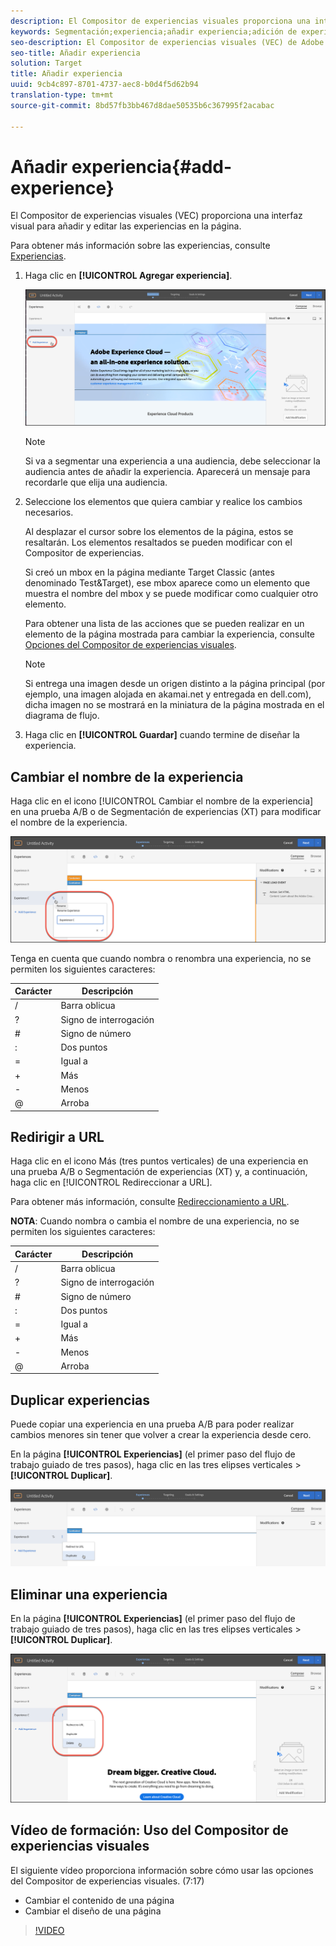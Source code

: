 ```yaml
---
description: El Compositor de experiencias visuales proporciona una interfaz visual para editar las experiencias en la página.
keywords: Segmentación;experiencia;añadir experiencia;adición de experiencia
seo-description: El Compositor de experiencias visuales (VEC) de Adobe Target proporciona una interfaz visual para editar las experiencias en la página.
seo-title: Añadir experiencia
solution: Target
title: Añadir experiencia
uuid: 9cb4c897-8701-4737-aec8-b0d4f5d62b94
translation-type: tm+mt
source-git-commit: 8bd57fb3bb467d8dae50535b6c367995f2acabac

---
```



# Añadir experiencia{#add-experience}

El Compositor de experiencias visuales (VEC) proporciona una interfaz visual para añadir y editar las experiencias en la página.

Para obtener más información sobre las experiencias, consulte [Experiencias](../../../c-experiences/experiences.md#concept_A2E10F6AFB3D4AEAB6951EE14688848D).

1. Haga clic en **[!UICONTROL Agregar experiencia]**.

   ![Opción Añadir experiencia](/help/c-activities/t-test-ab/t-test-create-ab/assets/add-experience.png)

   >[!NOTE]
   >
   >Si va a segmentar una experiencia a una audiencia, debe seleccionar la audiencia antes de añadir la experiencia. Aparecerá un mensaje para recordarle que elija una audiencia.

1. Seleccione los elementos que quiera cambiar y realice los cambios necesarios.

   Al desplazar el cursor sobre los elementos de la página, estos se resaltarán. Los elementos resaltados se pueden modificar con el Compositor de experiencias.

   Si creó un mbox en la página mediante Target Classic (antes denominado Test&amp;Target), ese mbox aparece como un elemento que muestra el nombre del mbox y se puede modificar como cualquier otro elemento.

   Para obtener una lista de las acciones que se pueden realizar en un elemento de la página mostrada para cambiar la experiencia, consulte [Opciones del Compositor de experiencias visuales](/help/c-experiences/c-visual-experience-composer/viztarget-options.md).


   >[!NOTE]
   >
   >Si entrega una imagen desde un origen distinto a la página principal (por ejemplo, una imagen alojada en akamai.net y entregada en dell.com), dicha imagen no se mostrará en la miniatura de la página mostrada en el diagrama de flujo.

1. Haga clic en **[!UICONTROL Guardar]** cuando termine de diseñar la experiencia.

## Cambiar el nombre de la experiencia

Haga clic en el icono [!UICONTROL Cambiar el nombre de la experiencia] en una prueba A/B o de Segmentación de experiencias (XT) para modificar el nombre de la experiencia.

![Cambiar el nombre de la experiencia](/help/c-activities/t-test-ab/t-test-create-ab/assets/rename-experience.png)

Tenga en cuenta que cuando nombra o renombra una experiencia, no se permiten los siguientes caracteres:

| Carácter | Descripción |
|--- |--- |
| / | Barra oblicua |
| ? | Signo de interrogación |
| # | Signo de número |
| : | Dos puntos |
| = | Igual a |
| + | Más |
| - | Menos |
| @ | Arroba |

## Redirigir a URL

Haga clic en el icono Más (tres puntos verticales) de una experiencia en una prueba A/B o Segmentación de experiencias (XT) y, a continuación, haga clic en [!UICONTROL Redireccionar a URL].

Para obtener más información, consulte [Redireccionamiento a URL](/help/c-experiences/c-visual-experience-composer/redirect-offer.md).

**NOTA**: Cuando nombra o cambia el nombre de una experiencia, no se permiten los siguientes caracteres:

| Carácter | Descripción |
|--- |--- |
| / | Barra oblicua |
| ? | Signo de interrogación |
| # | Signo de número |
| : | Dos puntos |
| = | Igual a |
| + | Más |
| - | Menos |
| @ | Arroba |

## Duplicar experiencias

Puede copiar una experiencia en una prueba A/B para poder realizar cambios menores sin tener que volver a crear la experiencia desde cero.

En la página **[!UICONTROL Experiencias]** (el primer paso del flujo de trabajo guiado de tres pasos), haga clic en las tres elipses verticales &gt; **[!UICONTROL Duplicar]**.

![Opción Duplicar experiencia](/help/c-activities/t-test-ab/t-test-create-ab/assets/duplicate-experience.png)

## Eliminar una experiencia

En la página **[!UICONTROL Experiencias]** (el primer paso del flujo de trabajo guiado de tres pasos), haga clic en las tres elipses verticales &gt; **[!UICONTROL Duplicar]**.

![Opción Eliminar experiencia](/help/c-activities/t-test-ab/t-test-create-ab/assets/delete-experience.png)

## Vídeo de formación: Uso del Compositor de experiencias visuales

El siguiente vídeo proporciona información sobre cómo usar las opciones del Compositor de experiencias visuales. (7:17)

* Cambiar el contenido de una página
* Cambiar el diseño de una página

>[!VIDEO](https://video.tv.adobe.com/v/17399?captions=spa)
